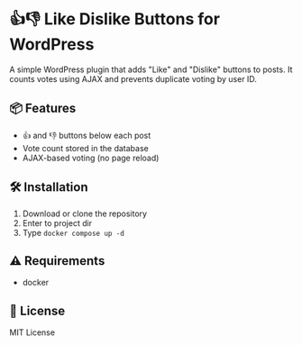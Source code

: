 # 👍👎 Like Dislike Buttons for WordPress

A simple WordPress plugin that adds "Like" and "Dislike" buttons to posts. 
It counts votes using AJAX and prevents duplicate voting by user ID.


## 📦 Features

- 👍 and 👎 buttons below each post
- Vote count stored in the database
- AJAX-based voting (no page reload)

## 🛠 Installation

1. Download or clone the repository
2. Enter to project dir
3. Type ``` docker compose up -d ```


## ⚠️ Requirements

- docker

## 📄 License

MIT License
